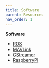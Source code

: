 ```yaml
---
title: Software
parent: Resources
nav_order: 1
---
```


**Software** 
- [ROS](https://www.ros.org/)
- [MAVLink](https://mavlink.io/en/)
- [GStreamer](https://gstreamer.freedesktop.org/)
- [RaspberryPI](https://www.raspberrypi.com)
